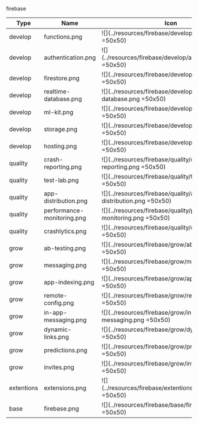 firebase

Type | Name | Icon
--|--|--
develop|functions.png|![](../resources/firebase/develop/functions.png =50x50)
develop|authentication.png|![](../resources/firebase/develop/authentication.png =50x50)
develop|firestore.png|![](../resources/firebase/develop/firestore.png =50x50)
develop|realtime-database.png|![](../resources/firebase/develop/realtime-database.png =50x50)
develop|ml-kit.png|![](../resources/firebase/develop/ml-kit.png =50x50)
develop|storage.png|![](../resources/firebase/develop/storage.png =50x50)
develop|hosting.png|![](../resources/firebase/develop/hosting.png =50x50)
quality|crash-reporting.png|![](../resources/firebase/quality/crash-reporting.png =50x50)
quality|test-lab.png|![](../resources/firebase/quality/test-lab.png =50x50)
quality|app-distribution.png|![](../resources/firebase/quality/app-distribution.png =50x50)
quality|performance-monitoring.png|![](../resources/firebase/quality/performance-monitoring.png =50x50)
quality|crashlytics.png|![](../resources/firebase/quality/crashlytics.png =50x50)
grow|ab-testing.png|![](../resources/firebase/grow/ab-testing.png =50x50)
grow|messaging.png|![](../resources/firebase/grow/messaging.png =50x50)
grow|app-indexing.png|![](../resources/firebase/grow/app-indexing.png =50x50)
grow|remote-config.png|![](../resources/firebase/grow/remote-config.png =50x50)
grow|in-app-messaging.png|![](../resources/firebase/grow/in-app-messaging.png =50x50)
grow|dynamic-links.png|![](../resources/firebase/grow/dynamic-links.png =50x50)
grow|predictions.png|![](../resources/firebase/grow/predictions.png =50x50)
grow|invites.png|![](../resources/firebase/grow/invites.png =50x50)
extentions|extensions.png|![](../resources/firebase/extentions/extensions.png =50x50)
base|firebase.png|![](../resources/firebase/base/firebase.png =50x50)
